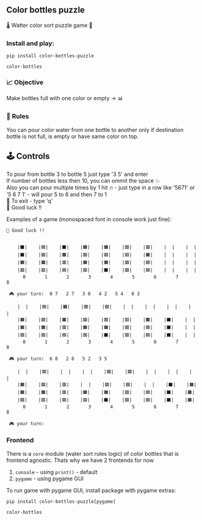 ## Color bottles puzzle

 🌡️ Watter color sort puzzle game 🧪

### Install and play:
```
pip install color-bottles-puzzle

color-bottles
```

### 📈 Objective
Make bottles full with one color or empty -> 📊

### 📌 Rules
You can pour color water from one bottle to another only if destination bottle is not full, is empty or have same color on top.
 
## 🕹️ Controls 
To pour from bottle 3 to bottle 5 just type '3 5' and enter  
If number of bottles less then 10, you can ommit the space 💥   
Also you can pour multiple times by 1 hit 🔥 - just type in a row 
like '5671' or '5 6 7 1' - will pour 5 to 6 and then 7 to 1   
🔴 To exit - type 'q'   
🔮 Good luck !!  

Examples of a game (monospaced font in console work just fine):

```shell
🔮 Good luck !!


    |⬛️|    |🟦|    |⬛️|    |🟧|    |🟫|    |🟩|    |🟪|    |  |    |  |  
    |⬛️|    |🟩|    |🟫|    |🟪|    |🟩|    |🟥|    |🟫|    |  |    |  |  
    |🟧|    |🟫|    |🟥|    |🟧|    |🟧|    |🟪|    |🟦|    |  |    |  |  
    |🟩|    |🟥|    |🟦|    |🟥|    |⬛️|    |🟪|    |🟦|    |  |    |  |  
      0       1       2       3       4       5       6       7       8

 🎮 your turn:  0 7   2 7   3 0   4 2   5 4   6 3

    |  |    |🟦|    |🟫|    |🟪|    |🟩|    |  |    |  |    |  |    |  |  
    |🟧|    |🟩|    |🟫|    |🟪|    |🟩|    |🟥|    |🟫|    |⬛️|    |  |  
    |🟧|    |🟫|    |🟥|    |🟧|    |🟧|    |🟪|    |🟦|    |⬛️|    |  |  
    |🟩|    |🟥|    |🟦|    |🟥|    |⬛️|    |🟪|    |🟦|    |⬛️|    |  |  
      0       1       2       3       4       5       6       7       8

 🎮 your turn:  6 8   2 8   5 2   3 5 

    |  |    |🟦|    |  |    |  |    |🟩|    |🟪|    |  |    |  |    |  |  
    |🟧|    |🟩|    |🟥|    |  |    |🟩|    |🟪|    |  |    |⬛️|    |🟫|  
    |🟧|    |🟫|    |🟥|    |🟧|    |🟧|    |🟪|    |🟦|    |⬛️|    |🟫|  
    |🟩|    |🟥|    |🟦|    |🟥|    |⬛️|    |🟪|    |🟦|    |⬛️|    |🟫|  
      0       1       2       3       4       5       6       7       8

 🎮 your turn:  

```

### Frontend

There is a `core` module (water sort rules logic) of color bottles that is frontend agnostic.
Thats why we have 2 frontends for now 
 1. `console` - using `print()` - default
 2. `pygame` - using pygame GUI 

To run game with pygame GUI, install package with pygame extras:
```
pip install color-bottles-puzzle[pygame]

color-bottles
```

